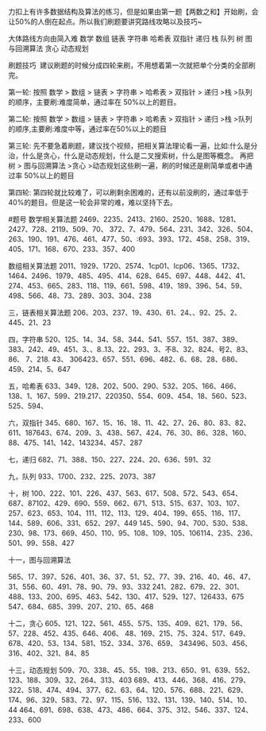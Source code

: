力扣上有许多数据结构及算法的练习，但是如果由第一题【两数之和】开始刷，会让50%的人倒在起点。所以我们刷题要讲究路线攻略以及技巧~

大体路线方向由简入难
数学
数组
链表
字符串
哈希表
双指针
递归
栈
队列
树
图与回溯算法
贪心
动态规划

刷题技巧 
建议刷题的时候分成四轮来刷，不用想着第一次就把单个分类的全部刷完。


第一轮:
按照 数学 > 数组 > 链表 > 字符串 > 哈希表 > 双指针 > 递归 >栈 >队列 的顺序，主要刷:难度简单，通过率在 50%以上的题目。

第二轮:
按照 数学 > 数组 > 链表 > 字符串 > 哈希表 > 双指针 > 递归 >栈 >队列的顺序,主要刷:难度中等，通过率在50%以上的题目


第三轮:
先不要急着刷题，建议找个视频，把相关算法理论看一遍，比如:什么是分治，什么是贪心，什么是动态规划，什么是二叉搜索树，什么是图等概念。
再把树 > 图与回溯算法 >贪心 >动态规划这些刷一遍，刷的时候还是刷简单或者中通过率 50%以上的题目

第四轮:
第四轮就比较难了，可以刷剩余困难的，还有以前没刷的，通过率低于 40%的题目。但是这一轮会非常的难，难以坚持下去。

#题号
数学相关算法题
2469、2235、2413、2160、2520、1688、1281、2427、728、2119、509、70、
372、7、479、564、231、342、326、504、263、190、191、476、461、477、50、:693、393、172、458、258、319、405、171、168、670、233、357、400


数组相关算法题
2011、1929、1720、2574、1cp01、lcp06、1365、1732、1464、2496、1979、485、495、414、628、645、697、448、442、41、274、453、665、283、118、119、661、598、419、189、396、54、59、498、566、48、73、289、303、304、238


三，链表相关算法题
206、203、237、19、430、61、24、、92、25、2、445、21、23


四，字符串
520、125、14、34、58、344、541、557、151、387、389、383、242、49、451、3、、8..13、22、293、3、不8、32、824、号2、83、86、 7、218. 43、 306423、657、551、696、482、6、68、28、686、459、214、5、647

五，哈希表
633、349、128、202、500、290、532、205、166、466、138、1、167、599、219.217、220350、554、609、454、18、560、523、525、594、


六，双指针
345、680、167、15、16、18、11、42、27、26、80、83、82、611、187643、674、209、3、438、567、424、76、30、86、328、160、88、475、141、142、143234、457、287

七，递归
682、71、388、150、227、224、20、636、591、32


九，队列
933、1700、232、225、2073、387


十，树
100、222、101、226、437、563、617、508、572、543、654、687、87102、429、690、559、662、671、513、515、637、103、107、257、623、653、104、111、112、113、129、404、199、655、116、117、144、589、606、331、652、297、449
145、590、94、700、530、538、230、98、173、669、450、110、95、108、109、105、106114、235、236、501、99、558、427

十一，图与回溯算法

565、17、397、526、401、36、37、51、52、77、39、216、40、46、47、31、556、60、491、78、90、79、93、332
241、282、679、22、301、488、133、200、695、463、542、130、417、529、127、126433、675
547、684、685、399、207、210、65、468


十二，贪心
605、121、122、561、455、575、135、409、621、179、56、57、228、452、435、646、406、
48、169、215、75、324、517、649、678、420、53、134、581、152、334、376、659、 343496、503、456、316、402、321、84、85


十三，动态规划
509、70、338、45、55、198、213、650、91、639、552、123、188、309、32、264、313、403
689、413、446、368、416、279、322、518、474、494、377、62、63、64、120、576、688、221、629、174、96、329、583、72、97、115、516、132、131、139、140、514、10、44
464、691、698、638、473、486、664、375、312、546、337、124、233、600

